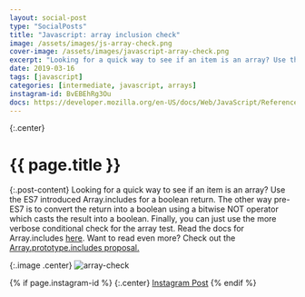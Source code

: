 ```yaml
---
layout: social-post
type: "SocialPosts"
title: "Javascript: array inclusion check"
image: /assets/images/js-array-check.png
cover-image: /assets/images/javascript-array-check.png
excerpt: "Looking for a quick way to see if an item is an array? Use the..."
date: 2019-03-16
tags: [javascript]
categories: [intermediate, javascript, arrays]
instagram-id: BvEBEhRg3Ou
docs: https://developer.mozilla.org/en-US/docs/Web/JavaScript/Reference/Global_Objects/Array/includes
---
```

{:.center}
# {{ page.title }}

{:.post-content}
Looking for a quick way to see if an item is an array? Use the ES7 introduced 
Array.includes for a boolean return. The other way pre-ES7 is to convert the 
return into a boolean using a bitwise NOT operator which casts the result into 
a boolean. Finally, you can just use the more verbose conditional check for the array test.
Read the docs for Array.includes <a href="{{page.docs}}" target="_blank">here</a>.
Want to read even more? Check out the <a href="https://github.com/tc39/Array.prototype.includes" target="_blank">Array.prototype.includes proposal.</a>

{:.image .center}
![array-check]({{page.image}})

{% if page.instagram-id %}
{:.center}
<a class="insta-link" href="https://www.instagram.com/p/{{page.instagram-id}}" target="_blank">Instagram Post</a>
{% endif %}





